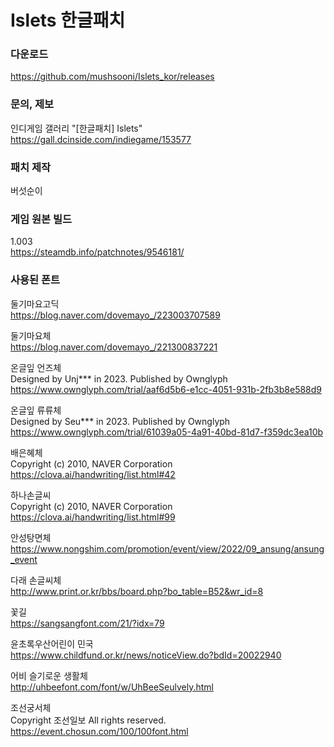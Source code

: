 # Islets 한글패치  


### 다운로드
https://github.com/mushsooni/Islets_kor/releases

### 문의, 제보
인디게임 갤러리 "[한글패치] Islets"  
https://gall.dcinside.com/indiegame/153577

### 패치 제작
버섯순이

### 게임 원본 빌드
1.003  
https://steamdb.info/patchnotes/9546181/

### 사용된 폰트

둘기마요고딕  
https://blog.naver.com/dovemayo_/223003707589

둘기마요체  
https://blog.naver.com/dovemayo_/221300837221

온글잎 언즈체  
Designed by Unj*** in 2023. Published by Ownglyph  
https://www.ownglyph.com/trial/aaf6d5b6-e1cc-4051-931b-2fb3b8e588d9

온글잎 류류체  
Designed by Seu*** in 2023. Published by Ownglyph  
https://www.ownglyph.com/trial/61039a05-4a91-40bd-81d7-f359dc3ea10b

배은혜체  
Copyright (c) 2010, NAVER Corporation  
https://clova.ai/handwriting/list.html#42

하나손글씨  
Copyright (c) 2010, NAVER Corporation  
https://clova.ai/handwriting/list.html#99

안성탕면체  
https://www.nongshim.com/promotion/event/view/2022/09_ansung/ansung_event

다래 손글씨체  
http://www.print.or.kr/bbs/board.php?bo_table=B52&wr_id=8

꽃길  
https://sangsangfont.com/21/?idx=79

윤초록우산어린이 민국  
https://www.childfund.or.kr/news/noticeView.do?bdId=20022940

어비 슬기로운 생활체  
http://uhbeefont.com/font/w/UhBeeSeulvely.html

조선궁서체  
Copyright 조선일보 All rights reserved.  
https://event.chosun.com/100/100font.html
